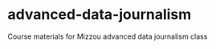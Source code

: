 advanced-data-journalism
========================

Course materials for Mizzou advanced data journalism class
